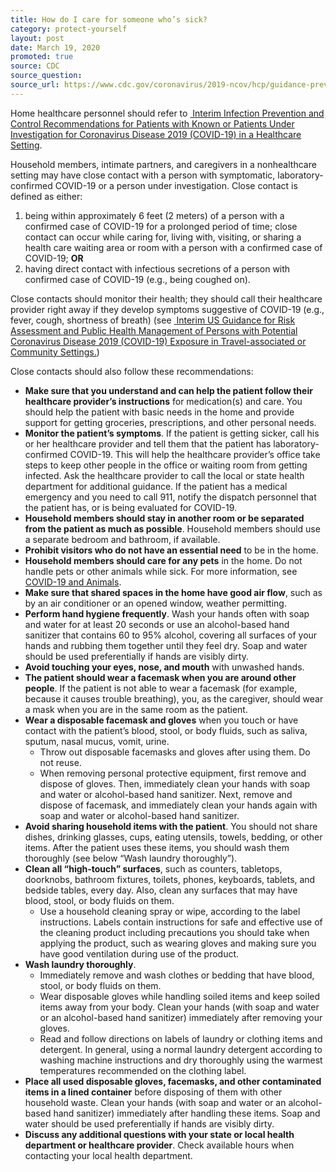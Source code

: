 ```yaml
---
title: How do I care for someone who’s sick?
category: protect-yourself
layout: post
date: March 19, 2020
promoted: true
source: CDC
source_question: 
source_url: https://www.cdc.gov/coronavirus/2019-ncov/hcp/guidance-prevent-spread.html#precautions
---
```


Home healthcare personnel should refer to <a href="https://www.cdc.gov/coronavirus/2019-ncov/infection-control/control-recommendations.html?CDC_AA_refVal=https%3A%2F%2Fwww.cdc.gov%2Fcoronavirus%2F2019-ncov%2Fhcp%2Finfection-control.html"> Interim Infection Prevention and Control Recommendations for Patients with Known or Patients Under Investigation for Coronavirus Disease 2019 (COVID-19) in a Healthcare Setting</a>.

Household members, intimate partners, and caregivers in a nonhealthcare setting may have close contact with a person with symptomatic, laboratory-confirmed COVID-19 or a person under investigation. Close contact is defined as either:
1. being within approximately 6 feet (2 meters) of a person with a confirmed case of COVID-19 for a prolonged period of time; close contact can occur while caring for, living with, visiting, or sharing a health care waiting area or room with a person with a confirmed case of COVID-19; **OR**
2. having direct contact with infectious secretions of a person with confirmed case of COVID-19 (e.g., being coughed on).

Close contacts should monitor their health; they should call their healthcare provider right away if they develop symptoms suggestive of COVID-19 (e.g., fever, cough, shortness of breath) (see <a href="https://www.cdc.gov/coronavirus/2019-ncov/php/risk-assessment.html"> Interim US Guidance for Risk Assessment and Public Health Management of Persons with Potential Coronavirus Disease 2019 (COVID-19) Exposure in Travel-associated or Community Settings.</a>)

Close contacts should also follow these recommendations:
* **Make sure that you understand and can help the patient follow their healthcare provider’s instructions** for medication(s) and care. You should help the patient with basic needs in the home and provide support for getting groceries, prescriptions, and other personal needs.
* **Monitor the patient’s symptoms**. If the patient is getting sicker, call his or her healthcare provider and tell them that the patient has laboratory-confirmed COVID-19. This will help the healthcare provider’s office take steps to keep other people in the office or waiting room from getting infected. Ask the healthcare provider to call the local or state health department for additional guidance. If the patient has a medical emergency and you need to call 911, notify the dispatch personnel that the patient has, or is being evaluated for COVID-19.
* **Household members should stay in another room or be separated from the patient as much as possible**. Household members should use a separate bedroom and bathroom, if available.
* **Prohibit visitors who do not have an essential need** to be in the home.
* **Household members should care for any pets** in the home. Do not handle pets or other animals while sick. For more information, see <a href="https://www.cdc.gov/coronavirus/2019-ncov/faq.html/#2019-nCoV-and-animals"> COVID-19 and Animals</a>.
* **Make sure that shared spaces in the home have good air flow**, such as by an air conditioner or an opened window, weather permitting.
* **Perform hand hygiene frequently**. Wash your hands often with soap and water for at least 20 seconds or use an alcohol-based hand sanitizer that contains 60 to 95% alcohol, covering all surfaces of your hands and rubbing them together until they feel dry. Soap and water should be used preferentially if hands are visibly dirty.
* **Avoid touching your eyes, nose, and mouth** with unwashed hands.
* **The patient should wear a facemask when you are around other people**. If the patient is not able to wear a facemask (for example, because it causes trouble breathing), you, as the caregiver, should wear a mask when you are in the same room as the patient.
* **Wear a disposable facemask and gloves** when you touch or have contact with the patient’s blood, stool, or body fluids, such as saliva, sputum, nasal mucus, vomit, urine.
    * Throw out disposable facemasks and gloves after using them. Do not reuse.
    * When removing personal protective equipment, first remove and dispose of gloves. Then, immediately clean your hands with soap and water or alcohol-based hand sanitizer. Next, remove and dispose of facemask, and immediately clean your hands again with soap and water or alcohol-based hand sanitizer.
* **Avoid sharing household items with the patient**. You should not share dishes, drinking glasses, cups, eating utensils, towels, bedding, or other items. After the patient uses these items, you should wash them thoroughly (see below “Wash laundry thoroughly”).
* **Clean all “high-touch” surfaces**, such as counters, tabletops, doorknobs, bathroom fixtures, toilets, phones, keyboards, tablets, and bedside tables, every day. Also, clean any surfaces that may have blood, stool, or body fluids on them.
    * Use a household cleaning spray or wipe, according to the label instructions. Labels contain instructions for safe and effective use of the cleaning product including precautions you should take when applying the product, such as wearing gloves and making sure you have good ventilation during use of the product.
* **Wash laundry thoroughly**.
    * Immediately remove and wash clothes or bedding that have blood, stool, or body fluids on them.
    * Wear disposable gloves while handling soiled items and keep soiled items away from your body. Clean your hands (with soap and water or an alcohol-based hand sanitizer) immediately after removing your gloves.
    * Read and follow directions on labels of laundry or clothing items and detergent. In general, using a normal laundry detergent according to washing machine instructions and dry thoroughly using the warmest temperatures recommended on the clothing label.
* **Place all used disposable gloves, facemasks, and other contaminated items in a lined container** before disposing of them with other household waste. Clean your hands (with soap and water or an alcohol-based hand sanitizer) immediately after handling these items. Soap and water should be used preferentially if hands are visibly dirty.
* **Discuss any additional questions with your state or local health department or healthcare provider**. Check available hours when contacting your local health department.